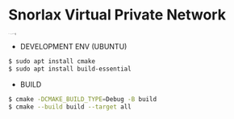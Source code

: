Snorlax Virtual Private Network 
===============================

<sup style="font-size: .2em;">⠃⠁⠇⠞⠊⠛ 🌵</sup>

- DEVELOPMENT ENV (UBUNTU)

```sh
$ sudo apt install cmake
$ sudo apt install build-essential
```
- BUILD

```sh
$ cmake -DCMAKE_BUILD_TYPE=Debug -B build
$ cmake --build build --target all
```


